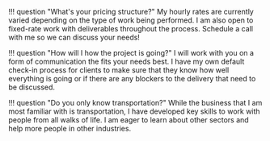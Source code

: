 !!! question "What's your pricing structure?"
    My hourly rates are currently varied depending on the type of work being performed. I am also open to fixed-rate work with deliverables throughout the process. Schedule a call with me so we can discuss your needs!

!!! question "How will I how the project is going?"
    I will work with you on a form of communication the fits your needs best. I have my own default check-in process for clients to make sure that they know how well everything is going or if there are any blockers to the delivery that need to be discussed.

!!! question "Do you only know transportation?"
    While the business that I am most familiar with is transportation, I have developed key skills to work with people from all walks of life. I am eager to learn about other sectors and help more people in other industries.
